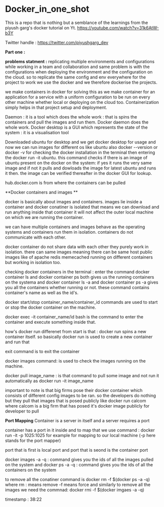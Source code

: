 # Docker_in_one_shot
This is a repo that is nothing but a semblance of the learnings from the piyush garg's docker tutorial on Yt.
https://youtube.com/watch?v=31k6AtW-b3Y

Twitter handle : https://twitter.com/piyushgarg_dev

**Part one :** 


**problems statment :**   replicating multiple environments and configurations while working in a team and collaboration and same problem is with the configurations when deploying the environment and the configuration on the cloud. so to replicate the same config and env everywhere for the project to work we use the docker and we therefore dockerise the projects.

we make containers in docker for solving this as we make container for an application for a service with a uniform configuration to be run on every other machine whether local or deploying on the cloud too. Containerization simply helps in that project setup and deployment. 


Daemon : it is a tool which does the whole work : that is spins the containers and pull the images and run them. Docker daemon does the whole work.
Docker desktop is a GUI which represents the state of the system : it is a visualisation tool 

Downloaded ubuntu for desktop and we get docker desktop for usage and now we can run images for different os like ubuntu also 
docker --version or docker -v for checking the docker installation in the terminal 
then entering the docker run -it ubuntu.  this command checks if there is an image of ubuntu present on the docker on the system: if yes it runs the very same image and if not it pulls and dowloads the image for latest ubuntu and runs it then. the image can be verified thereafter in the docker GUI for lookup. 

hub.docker.com is from where the containers can be pulled 

**Docker containers and images **

docker is basically about images and containers. images lie inside a container and docker conatiner is isolated that means we can download and run anything inside that container it will not affect the outer local machine on which we are running the container.

we can have multiple containers and images behave as the operating systems and containers run them in isolation. containers do not communicate with each other.

docker container do not share data with each other they purely work in isolation.
there can same images meaning there can be same host public images like of apache redis memecached running on different containers but working in isolation too.

checking docker containers in the terminal :
enter the command docker container ls and docker container ps both gives us the running containers on the systema and docker container ls -a and docker container ps -a gives you all the containers whether running or not.
these command contains container's name as well as the id's.

docker start/stop container_name/container_id commands are used to start or stop the docker container on the machine.

docker exec -it container_name/id bash is the command to enter the container and execute something inside that. 

how's docker run differenet from start is that : docker run spins a new container itself. so basically docker run is used to create a new container and run that 

 exit command is to exit the container 

docker images command:  is used to check the images running on the machine. 

docker pull image_name : is that command to pull some image and not run it automatically as docker run -it image_name

important to note is that big firms pose their docker container which consists of different config images to be ran. so the developers do nothing but they pull that images that is posed publicly like docker run calcom where calcom is a big firm that has posed it's docker image publicly for developer to pull

**Port Mapping**
Container is a server in itself and a server requires a port 

container has a port in it inside and to map that we use command : docker run -it -p 1025:1025 for example for mapping to our local machine (-p here stands for the port mapper)

port that is first is local port and port that is seond is the container port 

docker images -a -q : command gives you the ids of all the images pulled on the system 
and docker ps -a -q : command gives you the ids of all the containers on the system 

to remove all the conatiner command is docker rm -f $(docker ps -a -q) where rm : means remove -f means force 
and similarly to remove all the images we need the commnad: docker rmi -f $(docker imgaes -a -q)

timestamp : 38:22 


 



